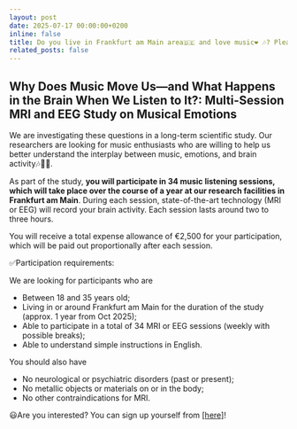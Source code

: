 ```yaml
---
layout: post
date: 2025-07-17 00:00:00+0200
inline: false
title: Do you live in Frankfurt am Main area🇩🇪 and love music❤️ 🎶? Please join our grand journey to reveal the mystery of music!
related_posts: false
---
```


<h2>Why Does Music Move Us—and What Happens in the Brain When We Listen to It?: Multi-Session MRI and EEG Study on Musical Emotions</h2>
 
We are investigating these questions in a long-term scientific study. Our researchers are looking for music enthusiasts who are willing to help us better understand the interplay between music, emotions, and brain activity🎶🧠🥲.
 
As part of the study, <b>you will participate in 34 music listening sessions, which will take place over the course of a year at our research facilities in Frankfurt am Main</b>. During each session, state-of-the-art technology (MRI or EEG) will record your brain activity. Each session lasts around two to three hours.
 
You will receive a total expense allowance of €2,500 for your participation, which will be paid out proportionally after each session.
 
✅Participation requirements:
 
We are looking for participants who are
- Between 18 and 35 years old;
- Living in or around Frankfurt am Main for the duration of the study (approx. 1 year from Oct 2025);
- Able to participate in a total of 34 MRI or EEG sessions (weekly with possible breaks);
- Able to understand simple instructions in English.
 
You should also have
- No neurological or psychiatric disorders (past or present);
- No metallic objects or materials on or in the body;
- No other contraindications for MRI.
 
😃Are you interested? You can sign up yourself from [[here]](https://study.ae.mpg.de/de/register/MusicEmotion)!
